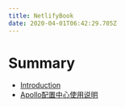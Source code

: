 ```yaml
---
title: NetlifyBook
date: 2020-04-01T06:42:29.705Z
---
```

# Summary

* [Introduction](README.md)
* [Apollo配置中心使用说明](test.md)
